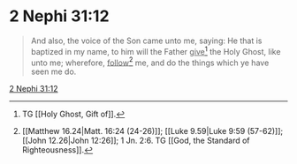 # 2 Nephi 31:12

> And also, the voice of the Son came unto me, saying: He that is baptized in my name, to him will the Father <u>give</u>[^a] the Holy Ghost, like unto me; wherefore, <u>follow</u>[^b] me, and do the things which ye have seen me do.

[2 Nephi 31:12](https://www.churchofjesuschrist.org/study/scriptures/bofm/2-ne/31?lang=eng&id=p12#p12)


[^a]: TG [[Holy Ghost, Gift of]].
[^b]: [[Matthew 16.24|Matt. 16:24 (24-26)]]; [[Luke 9.59|Luke 9:59 (57-62)]]; [[John 12.26|John 12:26]]; 1 Jn. 2:6. TG [[God, the Standard of Righteousness]].
